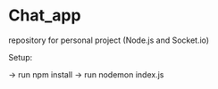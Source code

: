# Chat_app
repository for personal project (Node.js and Socket.io)

Setup:

  -> run npm install
  -> run nodemon index.js
